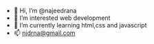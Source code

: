 - 👋 Hi, I’m @najeedrana
- 👀 I’m interested  web development
- 🌱 I’m currently learning html,css and javascript
- 📫 njdrna@gmail.com

<!---
najeedrana/najeedrana is a ✨ special ✨ repository because its `README.md` (this file) appears on your GitHub profile.
You can click the Preview link to take a look at your changes.
--->
